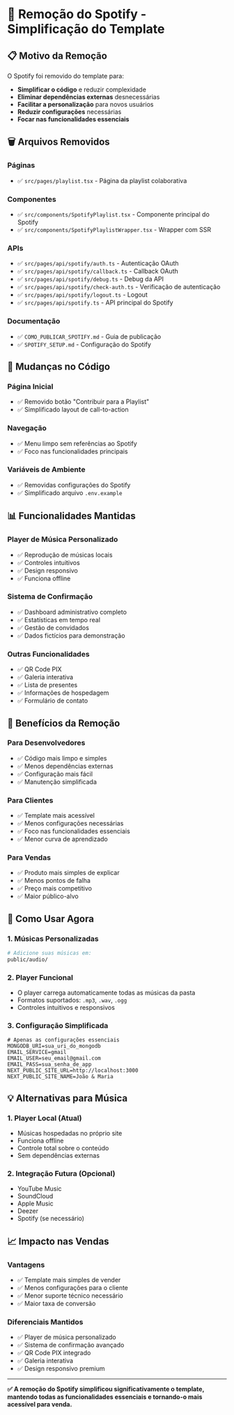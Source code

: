# 🎵 Remoção do Spotify - Simplificação do Template

## 📋 Motivo da Remoção

O Spotify foi removido do template para:
- **Simplificar o código** e reduzir complexidade
- **Eliminar dependências externas** desnecessárias
- **Facilitar a personalização** para novos usuários
- **Reduzir configurações** necessárias
- **Focar nas funcionalidades essenciais**

## 🗑️ Arquivos Removidos

### **Páginas**
- ✅ `src/pages/playlist.tsx` - Página da playlist colaborativa

### **Componentes**
- ✅ `src/components/SpotifyPlaylist.tsx` - Componente principal do Spotify
- ✅ `src/components/SpotifyPlaylistWrapper.tsx` - Wrapper com SSR

### **APIs**
- ✅ `src/pages/api/spotify/auth.ts` - Autenticação OAuth
- ✅ `src/pages/api/spotify/callback.ts` - Callback OAuth
- ✅ `src/pages/api/spotify/debug.ts` - Debug da API
- ✅ `src/pages/api/spotify/check-auth.ts` - Verificação de autenticação
- ✅ `src/pages/api/spotify/logout.ts` - Logout
- ✅ `src/pages/api/spotify.ts` - API principal do Spotify

### **Documentação**
- ✅ `COMO_PUBLICAR_SPOTIFY.md` - Guia de publicação
- ✅ `SPOTIFY_SETUP.md` - Configuração do Spotify

## 🔄 Mudanças no Código

### **Página Inicial**
- ✅ Removido botão "Contribuir para a Playlist"
- ✅ Simplificado layout de call-to-action

### **Navegação**
- ✅ Menu limpo sem referências ao Spotify
- ✅ Foco nas funcionalidades principais

### **Variáveis de Ambiente**
- ✅ Removidas configurações do Spotify
- ✅ Simplificado arquivo `.env.example`

## 📊 Funcionalidades Mantidas

### **Player de Música Personalizado**
- ✅ Reprodução de músicas locais
- ✅ Controles intuitivos
- ✅ Design responsivo
- ✅ Funciona offline

### **Sistema de Confirmação**
- ✅ Dashboard administrativo completo
- ✅ Estatísticas em tempo real
- ✅ Gestão de convidados
- ✅ Dados fictícios para demonstração

### **Outras Funcionalidades**
- ✅ QR Code PIX
- ✅ Galeria interativa
- ✅ Lista de presentes
- ✅ Informações de hospedagem
- ✅ Formulário de contato

## 🎯 Benefícios da Remoção

### **Para Desenvolvedores**
- ✅ Código mais limpo e simples
- ✅ Menos dependências externas
- ✅ Configuração mais fácil
- ✅ Manutenção simplificada

### **Para Clientes**
- ✅ Template mais acessível
- ✅ Menos configurações necessárias
- ✅ Foco nas funcionalidades essenciais
- ✅ Menor curva de aprendizado

### **Para Vendas**
- ✅ Produto mais simples de explicar
- ✅ Menos pontos de falha
- ✅ Preço mais competitivo
- ✅ Maior público-alvo

## 🚀 Como Usar Agora

### **1. Músicas Personalizadas**
```bash
# Adicione suas músicas em:
public/audio/
```

### **2. Player Funcional**
- O player carrega automaticamente todas as músicas da pasta
- Formatos suportados: `.mp3`, `.wav`, `.ogg`
- Controles intuitivos e responsivos

### **3. Configuração Simplificada**
```env
# Apenas as configurações essenciais
MONGODB_URI=sua_uri_do_mongodb
EMAIL_SERVICE=gmail
EMAIL_USER=seu_email@gmail.com
EMAIL_PASS=sua_senha_de_app
NEXT_PUBLIC_SITE_URL=http://localhost:3000
NEXT_PUBLIC_SITE_NAME=João & Maria
```

## 💡 Alternativas para Música

### **1. Player Local (Atual)**
- Músicas hospedadas no próprio site
- Funciona offline
- Controle total sobre o conteúdo
- Sem dependências externas

### **2. Integração Futura (Opcional)**
- YouTube Music
- SoundCloud
- Apple Music
- Deezer
- Spotify (se necessário)

## 📈 Impacto nas Vendas

### **Vantagens**
- ✅ Template mais simples de vender
- ✅ Menos configurações para o cliente
- ✅ Menor suporte técnico necessário
- ✅ Maior taxa de conversão

### **Diferenciais Mantidos**
- ✅ Player de música personalizado
- ✅ Sistema de confirmação avançado
- ✅ QR Code PIX integrado
- ✅ Galeria interativa
- ✅ Design responsivo premium

---

**✅ A remoção do Spotify simplificou significativamente o template, mantendo todas as funcionalidades essenciais e tornando-o mais acessível para venda.**
